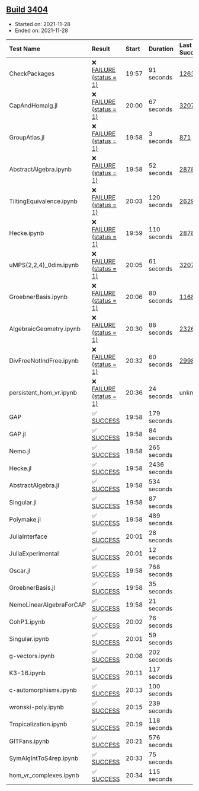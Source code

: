 ## [Build 3404](https://oscarci.mathematik.uni-kl.de/job/oscar-stable/3404/)

* Started on: 2021-11-28
* Ended on: 2021-11-28

| Test Name    | Result | Start | Duration | Last Success | First Failure |
|:-------------|:-------|:------|:---------|:-------------|:--------------|
| CheckPackages | ❌ [FAILURE (status = 1)](https://oscarci.mathematik.uni-kl.de/job/oscar-stable/3404/artifact/logs/build-3404/CheckPackages.log) | 19:57 | 91 seconds | [1263](https://oscarci.mathematik.uni-kl.de/job/oscar-stable/1263/) | [1264](https://oscarci.mathematik.uni-kl.de/job/oscar-stable/1264/) |
| CapAndHomalg.jl | ❌ [FAILURE (status = 1)](https://oscarci.mathematik.uni-kl.de/job/oscar-stable/3404/artifact/logs/build-3404/CapAndHomalg.jl.log) | 20:00 | 67 seconds | [3207](https://oscarci.mathematik.uni-kl.de/job/oscar-stable/3207/) | [3208](https://oscarci.mathematik.uni-kl.de/job/oscar-stable/3208/) |
| GroupAtlas.jl | ❌ [FAILURE (status = 1)](https://oscarci.mathematik.uni-kl.de/job/oscar-stable/3404/artifact/logs/build-3404/GroupAtlas.jl.log) | 19:58 | 3 seconds | [871](https://oscarci.mathematik.uni-kl.de/job/oscar-stable/871/) | [872](https://oscarci.mathematik.uni-kl.de/job/oscar-stable/872/) |
| AbstractAlgebra.ipynb | ❌ [FAILURE (status = 1)](https://oscarci.mathematik.uni-kl.de/job/oscar-stable/3404/artifact/logs/build-3404/AbstractAlgebra.ipynb.log) | 19:58 | 52 seconds | [2878](https://oscarci.mathematik.uni-kl.de/job/oscar-stable/2878/) | [2879](https://oscarci.mathematik.uni-kl.de/job/oscar-stable/2879/) |
| TiltingEquivalence.ipynb | ❌ [FAILURE (status = 1)](https://oscarci.mathematik.uni-kl.de/job/oscar-stable/3404/artifact/logs/build-3404/TiltingEquivalence.ipynb.log) | 20:03 | 120 seconds | [2629](https://oscarci.mathematik.uni-kl.de/job/oscar-stable/2629/) | [2630](https://oscarci.mathematik.uni-kl.de/job/oscar-stable/2630/) |
| Hecke.ipynb | ❌ [FAILURE (status = 1)](https://oscarci.mathematik.uni-kl.de/job/oscar-stable/3404/artifact/logs/build-3404/Hecke.ipynb.log) | 19:59 | 110 seconds | [2878](https://oscarci.mathematik.uni-kl.de/job/oscar-stable/2878/) | [2879](https://oscarci.mathematik.uni-kl.de/job/oscar-stable/2879/) |
| uMPS(2,2,4)_0dim.ipynb | ❌ [FAILURE (status = 1)](https://oscarci.mathematik.uni-kl.de/job/oscar-stable/3404/artifact/logs/build-3404/uMPS-2-2-4-_0dim.ipynb.log) | 20:05 | 61 seconds | [3207](https://oscarci.mathematik.uni-kl.de/job/oscar-stable/3207/) | [3208](https://oscarci.mathematik.uni-kl.de/job/oscar-stable/3208/) |
| GroebnerBasis.ipynb | ❌ [FAILURE (status = 1)](https://oscarci.mathematik.uni-kl.de/job/oscar-stable/3404/artifact/logs/build-3404/GroebnerBasis.ipynb.log) | 20:06 | 80 seconds | [1168](https://oscarci.mathematik.uni-kl.de/job/oscar-stable/1168/) | [1169](https://oscarci.mathematik.uni-kl.de/job/oscar-stable/1169/) |
| AlgebraicGeometry.ipynb | ❌ [FAILURE (status = 1)](https://oscarci.mathematik.uni-kl.de/job/oscar-stable/3404/artifact/logs/build-3404/AlgebraicGeometry.ipynb.log) | 20:30 | 88 seconds | [2326](https://oscarci.mathematik.uni-kl.de/job/oscar-stable/2326/) | [2327](https://oscarci.mathematik.uni-kl.de/job/oscar-stable/2327/) |
| DivFreeNotIndFree.ipynb | ❌ [FAILURE (status = 1)](https://oscarci.mathematik.uni-kl.de/job/oscar-stable/3404/artifact/logs/build-3404/DivFreeNotIndFree.ipynb.log) | 20:32 | 60 seconds | [2998](https://oscarci.mathematik.uni-kl.de/job/oscar-stable/2998/) | [2999](https://oscarci.mathematik.uni-kl.de/job/oscar-stable/2999/) |
| persistent_hom_vr.ipynb | ❌ [FAILURE (status = 1)](https://oscarci.mathematik.uni-kl.de/job/oscar-stable/3404/artifact/logs/build-3404/persistent_hom_vr.ipynb.log) | 20:36 | 24 seconds | unknown | unknown |
| GAP | ✅ [SUCCESS](https://oscarci.mathematik.uni-kl.de/job/oscar-stable/3404/artifact/logs/build-3404/GAP.log) | 19:58 | 179 seconds |  |  |
| GAP.jl | ✅ [SUCCESS](https://oscarci.mathematik.uni-kl.de/job/oscar-stable/3404/artifact/logs/build-3404/GAP.jl.log) | 19:58 | 84 seconds |  |  |
| Nemo.jl | ✅ [SUCCESS](https://oscarci.mathematik.uni-kl.de/job/oscar-stable/3404/artifact/logs/build-3404/Nemo.jl.log) | 19:58 | 265 seconds |  |  |
| Hecke.jl | ✅ [SUCCESS](https://oscarci.mathematik.uni-kl.de/job/oscar-stable/3404/artifact/logs/build-3404/Hecke.jl.log) | 19:58 | 2436 seconds |  |  |
| AbstractAlgebra.jl | ✅ [SUCCESS](https://oscarci.mathematik.uni-kl.de/job/oscar-stable/3404/artifact/logs/build-3404/AbstractAlgebra.jl.log) | 19:58 | 534 seconds |  |  |
| Singular.jl | ✅ [SUCCESS](https://oscarci.mathematik.uni-kl.de/job/oscar-stable/3404/artifact/logs/build-3404/Singular.jl.log) | 19:58 | 87 seconds |  |  |
| Polymake.jl | ✅ [SUCCESS](https://oscarci.mathematik.uni-kl.de/job/oscar-stable/3404/artifact/logs/build-3404/Polymake.jl.log) | 19:58 | 489 seconds |  |  |
| JuliaInterface | ✅ [SUCCESS](https://oscarci.mathematik.uni-kl.de/job/oscar-stable/3404/artifact/logs/build-3404/JuliaInterface.log) | 20:01 | 28 seconds |  |  |
| JuliaExperimental | ✅ [SUCCESS](https://oscarci.mathematik.uni-kl.de/job/oscar-stable/3404/artifact/logs/build-3404/JuliaExperimental.log) | 20:01 | 12 seconds |  |  |
| Oscar.jl | ✅ [SUCCESS](https://oscarci.mathematik.uni-kl.de/job/oscar-stable/3404/artifact/logs/build-3404/Oscar.jl.log) | 19:58 | 768 seconds |  |  |
| GroebnerBasis.jl | ✅ [SUCCESS](https://oscarci.mathematik.uni-kl.de/job/oscar-stable/3404/artifact/logs/build-3404/GroebnerBasis.jl.log) | 19:58 | 35 seconds |  |  |
| NemoLinearAlgebraForCAP | ✅ [SUCCESS](https://oscarci.mathematik.uni-kl.de/job/oscar-stable/3404/artifact/logs/build-3404/NemoLinearAlgebraForCAP.log) | 19:58 | 21 seconds |  |  |
| CohP1.ipynb | ✅ [SUCCESS](https://oscarci.mathematik.uni-kl.de/job/oscar-stable/3404/artifact/logs/build-3404/CohP1.ipynb.log) | 20:02 | 76 seconds |  |  |
| Singular.ipynb | ✅ [SUCCESS](https://oscarci.mathematik.uni-kl.de/job/oscar-stable/3404/artifact/logs/build-3404/Singular.ipynb.log) | 20:01 | 59 seconds |  |  |
| g-vectors.ipynb | ✅ [SUCCESS](https://oscarci.mathematik.uni-kl.de/job/oscar-stable/3404/artifact/logs/build-3404/g-vectors.ipynb.log) | 20:08 | 202 seconds |  |  |
| K3-16.ipynb | ✅ [SUCCESS](https://oscarci.mathematik.uni-kl.de/job/oscar-stable/3404/artifact/logs/build-3404/K3-16.ipynb.log) | 20:11 | 117 seconds |  |  |
| c-automorphisms.ipynb | ✅ [SUCCESS](https://oscarci.mathematik.uni-kl.de/job/oscar-stable/3404/artifact/logs/build-3404/c-automorphisms.ipynb.log) | 20:13 | 100 seconds |  |  |
| wronski-poly.ipynb | ✅ [SUCCESS](https://oscarci.mathematik.uni-kl.de/job/oscar-stable/3404/artifact/logs/build-3404/wronski-poly.ipynb.log) | 20:15 | 239 seconds |  |  |
| Tropicalization.ipynb | ✅ [SUCCESS](https://oscarci.mathematik.uni-kl.de/job/oscar-stable/3404/artifact/logs/build-3404/Tropicalization.ipynb.log) | 20:19 | 118 seconds |  |  |
| GITFans.ipynb | ✅ [SUCCESS](https://oscarci.mathematik.uni-kl.de/job/oscar-stable/3404/artifact/logs/build-3404/GITFans.ipynb.log) | 20:21 | 576 seconds |  |  |
| SymAlgIntToS4rep.ipynb | ✅ [SUCCESS](https://oscarci.mathematik.uni-kl.de/job/oscar-stable/3404/artifact/logs/build-3404/SymAlgIntToS4rep.ipynb.log) | 20:33 | 75 seconds |  |  |
| hom_vr_complexes.ipynb | ✅ [SUCCESS](https://oscarci.mathematik.uni-kl.de/job/oscar-stable/3404/artifact/logs/build-3404/hom_vr_complexes.ipynb.log) | 20:34 | 115 seconds |  |  |
